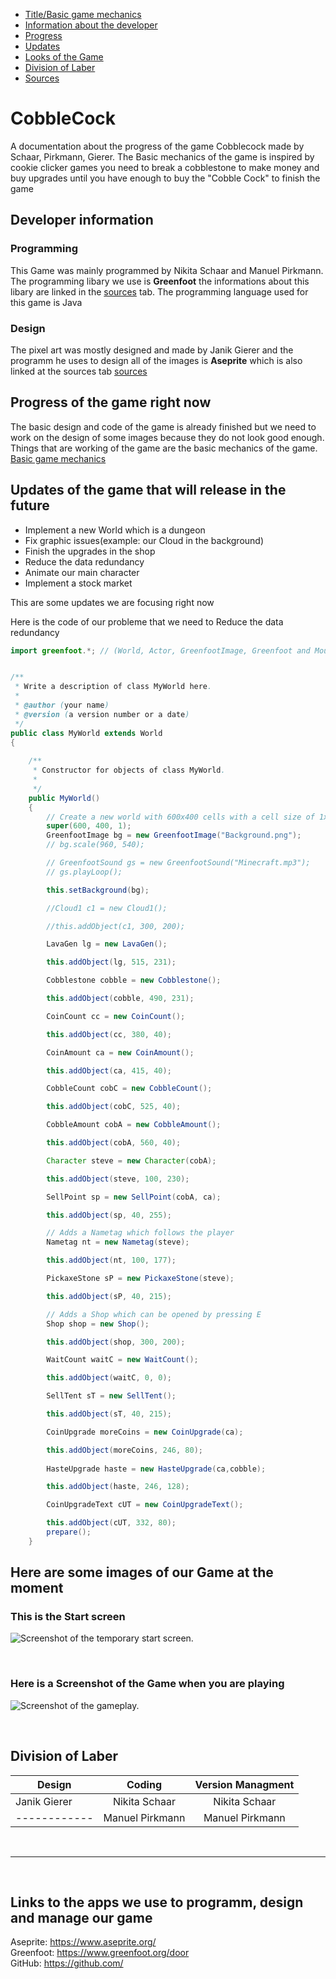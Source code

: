 <a name="title"></a>

- [Title/Basic game mechanics](#title)
- [Information about the developer](#information)
- [Progress](#progress)
- [Updates](#futurePlans)
- [Looks of the Game](#images)
- [Division of Laber](#timeOfWork)
- [Sources](#sources)

# CobbleCock 
A documentation about the progress of the game Cobblecock made by Schaar, Pirkmann, Gierer. The Basic mechanics of the game is inspired by cookie clicker games you need to break a cobblestone to make money and buy upgrades until you have enough to buy the "Cobble Cock" to finish the game 


<a name="information"></a>
## Developer information
### Programming
This Game was mainly programmed by Nikita Schaar and Manuel Pirkmann. The programming libary we use is **Greenfoot** the informations about this libary are linked in the [sources](#sources) tab. The programming language used for this game is Java  


### Design
The pixel art was mostly designed and made by Janik Gierer and the programm he uses to design all of the images is **Aseprite** which is also linked at the sources tab [sources](#sources)




<a name="progress"></a>
## Progress of the game right now
The basic design and code of the game is already finished but we need to work on the design of some images because they do not look good enough. Things that are working of the game are the basic mechanics of the game. [Basic game mechanics](#title)

 

<a name="futurePlans"></a>
## Updates of the game that will release in the future
- Implement a new World which is a dungeon 
- Fix graphic issues(example: our Cloud in the background)
- Finish the upgrades in the shop
- Reduce the data redundancy
- Animate our main character
- Implement a stock market

This are some updates we are focusing right now 

Here is the code of our probleme that we need to Reduce the data redundancy
```java
import greenfoot.*; // (World, Actor, GreenfootImage, Greenfoot and MouseInfo) 


/**
 * Write a description of class MyWorld here.
 * 
 * @author (your name) 
 * @version (a version number or a date)
 */
public class MyWorld extends World
{
    
    /**
     * Constructor for objects of class MyWorld.
     * 
     */
    public MyWorld()
    {    
        // Create a new world with 600x400 cells with a cell size of 1x1 pixels.
        super(600, 400, 1);
        GreenfootImage bg = new GreenfootImage("Background.png");
        // bg.scale(960, 540);

        // GreenfootSound gs = new GreenfootSound("Minecraft.mp3");
        // gs.playLoop();

        this.setBackground(bg);

        //Cloud1 c1 = new Cloud1();

        //this.addObject(c1, 300, 200);

        LavaGen lg = new LavaGen();

        this.addObject(lg, 515, 231);

        Cobblestone cobble = new Cobblestone();

        this.addObject(cobble, 490, 231);

        CoinCount cc = new CoinCount();

        this.addObject(cc, 380, 40);

        CoinAmount ca = new CoinAmount();

        this.addObject(ca, 415, 40);

        CobbleCount cobC = new CobbleCount();

        this.addObject(cobC, 525, 40);

        CobbleAmount cobA = new CobbleAmount();

        this.addObject(cobA, 560, 40);

        Character steve = new Character(cobA);

        this.addObject(steve, 100, 230);

        SellPoint sp = new SellPoint(cobA, ca);

        this.addObject(sp, 40, 255);

        // Adds a Nametag which follows the player
        Nametag nt = new Nametag(steve);

        this.addObject(nt, 100, 177);

        PickaxeStone sP = new PickaxeStone(steve);

        this.addObject(sP, 40, 215);

        // Adds a Shop which can be opened by pressing E
        Shop shop = new Shop();

        this.addObject(shop, 300, 200);

        WaitCount waitC = new WaitCount();

        this.addObject(waitC, 0, 0);

        SellTent sT = new SellTent();

        this.addObject(sT, 40, 215);

        CoinUpgrade moreCoins = new CoinUpgrade(ca);

        this.addObject(moreCoins, 246, 80);
        
        HasteUpgrade haste = new HasteUpgrade(ca,cobble);

        this.addObject(haste, 246, 128);

        CoinUpgradeText cUT = new CoinUpgradeText();

        this.addObject(cUT, 332, 80);
        prepare();
    }

```

<a name="images"></a>
## Here are some images of our Game at the moment <br>

### This is the Start screen
![Screenshot of the temporary start screen.](/images/GitHub_Doc/StartScreen.png)

<br>

### Here is a Screenshot of the Game when you are playing

![Screenshot of the gameplay.](/images/GitHub_Doc/Gameplay.png)

<br>

<a name="timeOfWork"></a>

## Division of Laber
| Design| Coding| Version Managment |
| ------------- |:-------------:|:-------------:|
| Janik Gierer| Nikita Schaar| Nikita Schaar |
| ------------| Manuel Pirkmann | Manuel Pirkmann |


<br>

---


<br>

<a name="sources"></a>
## Links to the apps we use to programm, design and manage our game

Aseprite: https://www.aseprite.org/<br>
Greenfoot: https://www.greenfoot.org/door<br> 
GitHub: https://github.com/<br>







